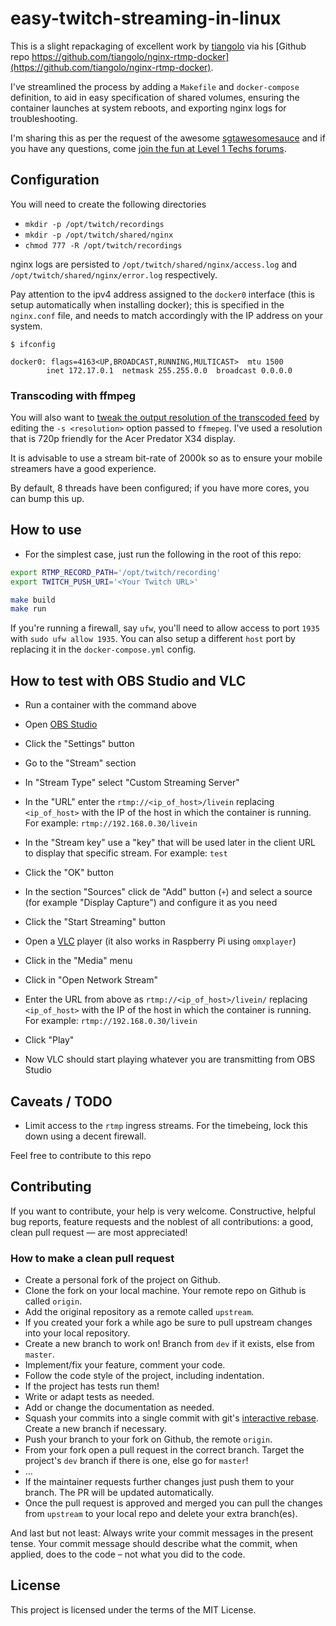 # easy-twitch-streaming-in-linux

This is a slight repackaging of excellent work by [tiangolo](https://github.com/tiangolo) via his [Github repo https://github.com/tiangolo/nginx-rtmp-docker](https://github.com/tiangolo/nginx-rtmp-docker).

I've streamlined the process by adding a `Makefile` and `docker-compose` definition, to aid in easy specification of shared volumes, ensuring the container launches at system reboots, and exporting nginx logs for troubleshooting.

I'm sharing this as per the request of the awesome [sgtawesomesauce](https://forum.level1techs.com/u/sgtawesomesauce) and if you have any questions, come [join the fun at Level 1 Techs forums](https://forum.level1techs.com/t/anyone-stream-to-twitch-much/121565/4?u=bsodmike).

## Configuration

You will need to create the following directories

- `mkdir -p /opt/twitch/recordings`
- `mkdir -p /opt/twitch/shared/nginx`
- `chmod 777 -R /opt/twitch/recordings`

nginx logs are persisted to `/opt/twitch/shared/nginx/access.log` and `/opt/twitch/shared/nginx/error.log` respectively.

Pay attention to the ipv4 address assigned to the `docker0` interface (this is setup automatically when installing docker); this is specified in the `nginx.conf` file, and needs to match accordingly with the IP address on your system.

```
$ ifconfig

docker0: flags=4163<UP,BROADCAST,RUNNING,MULTICAST>  mtu 1500                                                                          
        inet 172.17.0.1  netmask 255.255.0.0  broadcast 0.0.0.0                                                                        
```

### Transcoding with ffmpeg

You will also want to [tweak the output resolution of the transcoded feed](https://github.com/bsodmike/easy-twitch-streaming-in-linux/blob/master/nginx.conf#L19) by editing the `-s <resolution>` option passed to `ffmepeg`.  I've used a resolution that is 720p friendly for the Acer Predator X34 display.

It is advisable to use a stream bit-rate of 2000k so as to ensure your mobile streamers have a good experience.

By default, 8 threads have been configured; if you have more cores, you can bump this up.

## How to use

* For the simplest case, just run the following in the root of this repo:

```bash
export RTMP_RECORD_PATH='/opt/twitch/recording'
export TWITCH_PUSH_URI='<Your Twitch URL>'

make build
make run
```

If you're running a firewall, say `ufw`, you'll need to allow access to port `1935` with `sudo ufw allow 1935`.  You can also setup a different `host` port by replacing it in the `docker-compose.yml` config.

## How to test with OBS Studio and VLC


* Run a container with the command above

* Open [OBS Studio](https://obsproject.com/)
* Click the "Settings" button
* Go to the "Stream" section
* In "Stream Type" select "Custom Streaming Server"
* In the "URL" enter the `rtmp://<ip_of_host>/livein` replacing `<ip_of_host>` with the IP of the host in which the container is running. For example: `rtmp://192.168.0.30/livein`
* In the "Stream key" use a "key" that will be used later in the client URL to display that specific stream. For example: `test`
* Click the "OK" button
* In the section "Sources" click de "Add" button (`+`) and select a source (for example "Display Capture") and configure it as you need
* Click the "Start Streaming" button
* Open a [VLC](http://www.videolan.org/vlc/index.html) player (it also works in Raspberry Pi using `omxplayer`)
* Click in the "Media" menu
* Click in "Open Network Stream"
* Enter the URL from above as `rtmp://<ip_of_host>/livein/` replacing `<ip_of_host>` with the IP of the host in which the container is running. For example: `rtmp://192.168.0.30/livein`
* Click "Play"
* Now VLC should start playing whatever you are transmitting from OBS Studio

## Caveats / TODO

- Limit access to the `rtmp` ingress streams.  For the timebeing, lock this down using a decent firewall.

Feel free to contribute to this repo

## Contributing

If you want to contribute, your help is very welcome.  Constructive, helpful bug reports, feature requests and the noblest of all contributions: a good, clean pull request &mdash; are most appreciated!

### How to make a clean pull request

- Create a personal fork of the project on Github.
- Clone the fork on your local machine. Your remote repo on Github is called `origin`.
- Add the original repository as a remote called `upstream`.
- If you created your fork a while ago be sure to pull upstream changes into your local repository.
- Create a new branch to work on! Branch from `dev` if it exists, else from `master`.
- Implement/fix your feature, comment your code.
- Follow the code style of the project, including indentation.
- If the project has tests run them!
- Write or adapt tests as needed.
- Add or change the documentation as needed.
- Squash your commits into a single commit with git's [interactive rebase](https://help.github.com/articles/interactive-rebase). Create a new branch if necessary.
- Push your branch to your fork on Github, the remote `origin`.
- From your fork open a pull request in the correct branch. Target the project's `dev` branch if there is one, else go for `master`!
- …
- If the maintainer requests further changes just push them to your branch. The PR will be updated automatically.
- Once the pull request is approved and merged you can pull the changes from `upstream` to your local repo and delete
your extra branch(es).

And last but not least: Always write your commit messages in the present tense. Your commit message should describe what the commit, when applied, does to the code – not what you did to the code.

## License

This project is licensed under the terms of the MIT License.